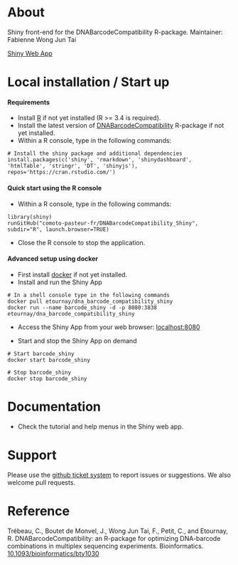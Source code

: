 About
=================

Shiny front-end for the DNABarcodeCompatibility R-package.
Maintainer: Fabienne Wong Jun Tai

[Shiny Web App](https://dnabarcodecompatibility.pasteur.fr)


Local installation / Start up
================

#### Requirements

* Install [R](https://www.r-project.org/) if not yet installed (R >= 3.4 is required).
* Install the latest version of  [DNABarcodeCompatibility](https://github.com/comoto-pasteur-fr/DNABarcodeCompatibility#installation) R-package if not yet installed.
* Within a R console, type in the following commands:

```
# Install the shiny package and additional dependencies
install.packages(c('shiny', 'rmarkdown', 'shinydashboard', 'htmlTable', 'stringr', 'DT', 'shinyjs'), repos='https://cran.rstudio.com/')

```


#### Quick start using the R console

* Within a R console, type in the following commands:

```
library(shiny)    
runGitHub("comoto-pasteur-fr/DNABarcodeCompatibility_Shiny", subdir="R", launch.browser=TRUE)
```
* Close the R console to stop the application.


#### Advanced setup using docker

* First install [docker](https://docs.docker.com/install/) if not yet installed.
* Install and run the Shiny App

```
# In a shell console type in the following commands
docker pull etournay/dna_barcode_compatibility_shiny
docker run --name barcode_shiny -d -p 8080:3838 etournay/dna_barcode_compatibility_shiny
```

* Access the Shiny App from your web browser: [localhost:8080](http://localhost:8080)

* Start and stop the Shiny App on demand

```
# Start barcode_shiny
docker start barcode_shiny

# Stop barcode_shiny
docker stop barcode_shiny
```




Documentation
================

* Check the tutorial and help menus in the Shiny web app.


Support
=========

Please use the [github ticket system](https://github.com/comoto-pasteur-fr/DNABarcodeCompatibility_Shiny/issues) to report issues or suggestions. 
We also welcome pull requests.



Reference
==========

Trébeau, C., Boutet de Monvel, J., Wong Jun Tai, F., Petit, C., and Etournay, R. DNABarcodeCompatibility: an R-package for optimizing DNA-barcode combinations in multiplex sequencing experiments. Bioinformatics. [10.1093/bioinformatics/bty1030](https://doi.org/10.1093/bioinformatics/bty1030)



